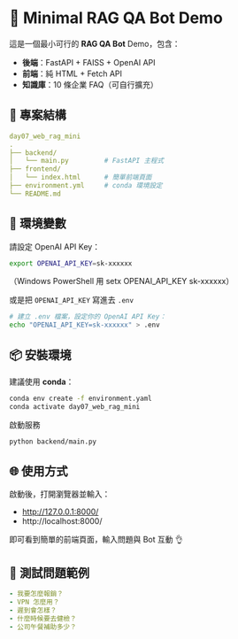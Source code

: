 # 🧪 Minimal RAG QA Bot Demo

這是一個最小可行的 **RAG QA Bot** Demo，包含：

- **後端**：FastAPI + FAISS + OpenAI API
- **前端**：純 HTML + Fetch API
- **知識庫**：10 條企業 FAQ（可自行擴充）

## 📁 專案結構

```yaml
day07_web_rag_mini
.
├── backend/
│   └── main.py         # FastAPI 主程式
├── frontend/
│   └── index.html      # 簡單前端頁面
├── environment.yml     # conda 環境設定
└── README.md
```

## 🔑 環境變數

請設定 OpenAI API Key：

```bash
export OPENAI_API_KEY=sk-xxxxxx
```

（Windows PowerShell 用 setx OPENAI_API_KEY sk-xxxxxx）

或是把 `OPENAI_API_KEY` 寫進去 `.env`

```bash
# 建立 .env 檔案，設定你的 OpenAI API Key：
echo "OPENAI_API_KEY=sk-xxxxxx" > .env
```

## 📦 安裝環境

建議使用 **conda**：

```bash
conda env create -f environment.yaml
conda activate day07_web_rag_mini
```

啟動服務

```bash
python backend/main.py
```

## 🌐 使用方式

啟動後，打開瀏覽器並輸入：

- http://127.0.0.1:8000/
- http://localhost:8000/

即可看到簡單的前端頁面，輸入問題與 Bot 互動 👌

## 🧪 測試問題範例

```yaml
- 我要怎麼報銷？
- VPN 怎麼用？
- 遲到會怎樣？
- 什麼時候要去健檢？
- 公司午餐補助多少？
```
